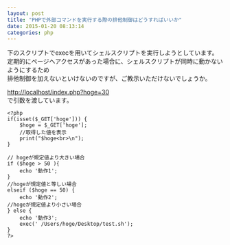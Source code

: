 ```yaml
---
layout: post
title: "PHPで外部コマンドを実行する際の排他制御はどうすればいいか"
date: 2015-01-20 08:13:14
categories: php
---
```

<p>下のスクリプトでexecを用いてシェルスクリプトを実行しようとしています。<br>
定期的にページへアクセスがあった場合に、シェルスクリプトが同時に動かないようにするため<br>
排他制御を加えないといけないのですが、ご教示いただけないでしょうか。</p>

<p><a href="http://localhost/index.php?hoge=30" rel="nofollow">http://localhost/index.php?hoge=30</a><br>
で引数を渡しています。</p>

<pre class="lang-php prettyprint-override"><code>&lt;?php
if(isset($_GET['hoge'])) {
    $hoge = $_GET['hoge'];
    //取得した値を表示
    print("$hoge&lt;br&gt;\n");
}

// hogeが規定値より大きい場合  
if ($hoge &gt; 50 ){
    echo '動作1';
}        
//hogeが規定値と等しい場合 
elseif ($hoge == 50) {
    echo '動作2';
//hogeが規定値より小さい場合
} else {
    echo '動作3';
    exec(' /Users/hoge/Desktop/test.sh');
}
?&gt;
</code></pre>
